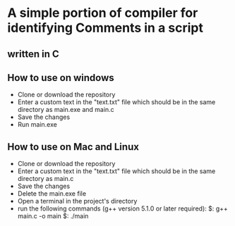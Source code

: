 # A simple portion of compiler for identifying Comments in a script
## written in C

## How to use on windows
- Clone or download the repository
- Enter a custom text in the "text.txt" file which should be in the same directory as main.exe  and main.c 
- Save the changes
- Run main.exe 

## How to use on Mac and Linux
- Clone or download the repository
- Enter a custom text in the "text.txt" file which should be in the same directory as main.c
- Save the changes
- Delete the main.exe file
- Open a terminal in the project's directory
- run the following commands (g++ version 5.1.0 or later required):
    $: g++ main.c -o main
    $: ./main
